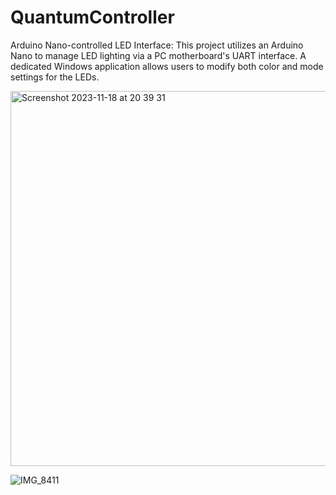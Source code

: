 # QuantumController
Arduino Nano-controlled LED Interface: This project utilizes an Arduino Nano to manage LED lighting via a PC motherboard's UART interface. 
A dedicated Windows application allows users to modify both color and mode settings for the LEDs.

<img width="600" alt="Screenshot 2023-11-18 at 20 39 31" src="https://github.com/xeweva/QuantumController-App/assets/54597813/4c167116-526e-4a87-b93f-8adb0e0b6ca1">

![IMG_8411](https://github.com/xeweva/QuantumController-App/assets/54597813/178cc923-e73e-4d2a-8977-ae199ed30f81)

